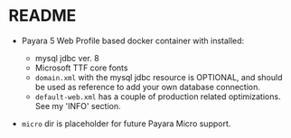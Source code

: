 # README

- Payara 5 Web Profile based docker container with installed:
    - mysql jdbc ver. 8
    - Microsoft TTF core fonts
    - `domain.xml` with the mysql jdbc resource is OPTIONAL, and should be used as reference to add your own database connection.
    - `default-web.xml` has a couple of production related optimizations. See my 'INFO' section.


- `micro` dir is placeholder for future Payara Micro support.

